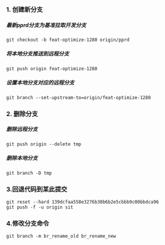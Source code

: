 ### 1. 创建新分支

##### 最新pprd分支为基准拉取开发分支

``` shell 
git checkout -b feat-optimize-1280 origin/pprd 
```

##### 将本地分支推送到远程分支
``` shell 
git push origin feat-optimize-1280
```

##### 设置本地分支对应的远程分支
``` shell
git branch --set-upstream-to=origin/feat-optimize-1280
```

### 2. 删除分支

##### 删除远程分支
``` shell
git push origin --delete tmp
```

##### 删除本地分支
``` shell
git branch -D tmp
```

### 3.回退代码到某此提交
``` shell
git reset --hard 139dcfaa558e3276b30b6b2e5cbbb9c00bbdca96
git push -f -u origin sit
```

### 4.修改分支命令
``` shell
git branch -m br_rename_old br_rename_new
```

